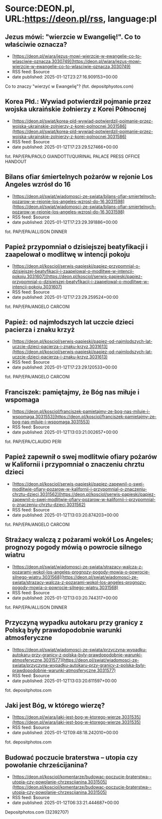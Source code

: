 # Source:DEON.pl, URL:https://deon.pl/rss, language:pl

## Jezus mówi: "wierzcie w Ewangelię!". Co to właściwie oznacza?
 - [https://deon.pl/wiara/jezus-mowi-wierzcie-w-ewangelie-co-to-wlasciwie-oznacza,3030749](https://deon.pl/wiara/jezus-mowi-wierzcie-w-ewangelie-co-to-wlasciwie-oznacza,3030749)
 - RSS feed: $source
 - date published: 2025-01-12T23:27:16.909153+00:00

Co to znaczy "wierzyć w Ewangelię"? (fot. depositphyotos.com)

## Korea Płd.: Wywiad potwierdził pojmanie przez wojska ukraińskie żołnierzy z Korei Północnej
 - [https://deon.pl/swiat/korea-pld-wywiad-potwierdzil-pojmanie-przez-wojska-ukrainskie-zolnierzy-z-korei-polnocnej,3031586](https://deon.pl/swiat/korea-pld-wywiad-potwierdzil-pojmanie-przez-wojska-ukrainskie-zolnierzy-z-korei-polnocnej,3031586)
 - RSS feed: $source
 - date published: 2025-01-12T17:23:29.527466+00:00

fot. PAP/EPA/PAOLO GIANDOTTI/QUIRINAL PALACE PRESS OFFICE HANDOUT

## Bilans ofiar śmiertelnych pożarów w rejonie Los Angeles wzrósł do 16
 - [https://deon.pl/swiat/wiadomosci-ze-swiata/bilans-ofiar-smiertelnych-pozarow-w-rejonie-los-angeles-wzrosl-do-16,3031598](https://deon.pl/swiat/wiadomosci-ze-swiata/bilans-ofiar-smiertelnych-pozarow-w-rejonie-los-angeles-wzrosl-do-16,3031598)
 - RSS feed: $source
 - date published: 2025-01-12T17:23:29.391886+00:00

fot. PAP/EPA/ALLISON DINNER

## Papież przypomniał o dzisiejszej beatyfikacji i zaapelował o modlitwę w intencji pokoju
 - [https://deon.pl/kosciol/serwis-papieski/papiez-przypomnial-o-dzisiejszej-beatyfikacji-i-zaapelowal-o-modlitwe-w-intencji-pokoju,3031607](https://deon.pl/kosciol/serwis-papieski/papiez-przypomnial-o-dzisiejszej-beatyfikacji-i-zaapelowal-o-modlitwe-w-intencji-pokoju,3031607)
 - RSS feed: $source
 - date published: 2025-01-12T17:23:29.259524+00:00

fot. PAP/EPA/ANGELO CARCONI

## Papież: od najmłodszych lat uczcie dzieci pacierza i znaku krzyż
 - [https://deon.pl/kosciol/serwis-papieski/papiez-od-najmlodszych-lat-uczcie-dzieci-pacierza-i-znaku-krzyz,3031613](https://deon.pl/kosciol/serwis-papieski/papiez-od-najmlodszych-lat-uczcie-dzieci-pacierza-i-znaku-krzyz,3031613)
 - RSS feed: $source
 - date published: 2025-01-12T17:23:29.120533+00:00

fot. PAP/EPA/ANGELO CARCONI

## Franciszek: pamiętajmy, że Bóg nas miłuje i wspomaga
 - [https://deon.pl/kosciol/franciszek-pamietajmy-ze-bog-nas-miluje-i-wspomaga,3031553](https://deon.pl/kosciol/franciszek-pamietajmy-ze-bog-nas-miluje-i-wspomaga,3031553)
 - RSS feed: $source
 - date published: 2025-01-12T13:03:21.002657+00:00

fot. PAP/EPA/CLAUDIO PERI

## Papież zapewnił o swej modlitwie ofiary pożarów w Kalifornii i przypomniał o znaczeniu chrztu dzieci
 - [https://deon.pl/kosciol/serwis-papieski/papiez-zapewnil-o-swej-modlitwie-ofiary-pozarow-w-kalifornii-i-przypomnial-o-znaczeniu-chrztu-dzieci,3031562](https://deon.pl/kosciol/serwis-papieski/papiez-zapewnil-o-swej-modlitwie-ofiary-pozarow-w-kalifornii-i-przypomnial-o-znaczeniu-chrztu-dzieci,3031562)
 - RSS feed: $source
 - date published: 2025-01-12T13:03:20.874203+00:00

fot. PAP/EPA/ANGELO CARCONI

## Strażacy walczą z pożarami wokół Los Angeles; prognozy pogody mówią o powrocie silnego wiatru
 - [https://deon.pl/swiat/wiadomosci-ze-swiata/strazacy-walcza-z-pozarami-wokol-los-angeles-prognozy-pogody-mowia-o-powrocie-silnego-wiatru,3031568](https://deon.pl/swiat/wiadomosci-ze-swiata/strazacy-walcza-z-pozarami-wokol-los-angeles-prognozy-pogody-mowia-o-powrocie-silnego-wiatru,3031568)
 - RSS feed: $source
 - date published: 2025-01-12T13:03:20.744317+00:00

fot. PAP/EPA/ALLISON DINNER

## Przyczyną wypadku autokaru przy granicy z Polską były prawdopodobnie warunki atmosferyczne
 - [https://deon.pl/swiat/wiadomosci-ze-swiata/przyczyna-wypadku-autokaru-przy-granicy-z-polska-byly-prawdopodobnie-warunki-atmosferyczne,3031577](https://deon.pl/swiat/wiadomosci-ze-swiata/przyczyna-wypadku-autokaru-przy-granicy-z-polska-byly-prawdopodobnie-warunki-atmosferyczne,3031577)
 - RSS feed: $source
 - date published: 2025-01-12T13:03:20.611597+00:00

fot. depositphotos.com

## Jaki jest Bóg, w którego wierzę?
 - [https://deon.pl/wiara/jaki-jest-bog-w-ktorego-wierze,3031535](https://deon.pl/wiara/jaki-jest-bog-w-ktorego-wierze,3031535)
 - RSS feed: $source
 - date published: 2025-01-12T09:48:18.242010+00:00

fot. depositphotos.com

## Budować poczucie braterstwa – utopia czy powołanie chrześcijanina?
 - [https://deon.pl/kosciol/komentarze/budowac-poczucie-braterstwa--utopia-czy-powolanie-chrzescijanina,3031505](https://deon.pl/kosciol/komentarze/budowac-poczucie-braterstwa--utopia-czy-powolanie-chrzescijanina,3031505)
 - RSS feed: $source
 - date published: 2025-01-12T06:33:21.444687+00:00

Depositphotos.com (32392707)

